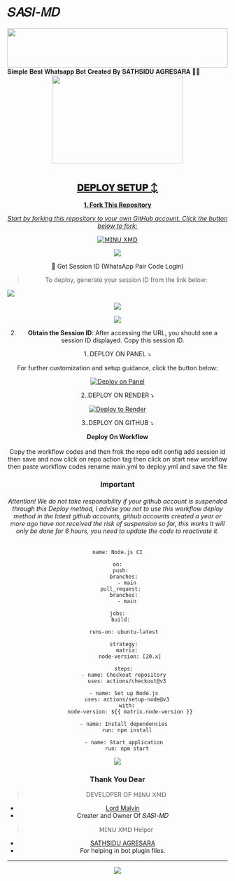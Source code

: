 # 𝑆𝐴𝑆𝐼-𝑀𝐷

<img src="https://i.imgur.com/dBaSKWF.gif" height="90" width="100%">
𝐒𝐢𝐦𝐩𝐥𝐞 𝐁𝐞𝐬𝐭 𝐖𝐡𝐚𝐭𝐬𝐚𝐩𝐩 𝐁𝐨𝐭 𝐂𝐫𝐞𝐚𝐭𝐞𝐝 𝐁𝐲 𝐒𝐀𝐓𝐇𝐒𝐈𝐃𝐔 𝐀𝐆𝐑𝐄𝐒𝐀𝐑𝐀 🌝💚
<div class = "repo" align = "center">
 
<a href = "#">
<img src = "https://files.catbox.moe/pbnrbx.jpeg"  width="300" height="200">
</img>
 <p align="center">
  <a href="#"><img src="http://readme-typing-svg.herokuapp.com?color=ff00ab&center=true&vCenter=true&multiline=false&lines=SASI-MD+WHATSAPP+BOT" alt="">
   
## 𝐃𝐄𝐏𝐋𝐎𝐘 𝐒𝐄𝐓𝐔𝐏 ↕️

**1. Fork This Repository**

*_Start by forking this repository to your own GitHub account. Click the button below to fork:_*

  <a href="https://github.com/sathsidu99/MINU-MDfork"><img title="𝖬𝖨𝖭𝖴 𝖷𝖬𝖣" src="https://img.shields.io/badge/FORK-MINU-XMDh?color=darkblue&style=for-the-badge&logo=stackshare"></a>

<a><img src='https://i.imgur.com/LyHic3i.gif'/>

🔑 Get Session ID (WhatsApp Pair Code Login)

> To deploy, generate your session ID from the link below:
<p align="left">
  <a href="https://minu-xmd-pair.onrender.com/?">
    <img src="https://img.shields.io/badge/%F0%9F%9A%80%20GET%20PAIR%20CODE%20WEB-ffcc00?style=for-the-badge"/>
  </a>
</p>
<a><img src='https://i.imgur.com/LyHic3i.gif'/>


<a><img src='https://i.imgur.com/LyHic3i.gif'/>

2. **Obtain the Session ID**: After accessing the URL, you should see a session ID displayed. Copy this session ID.


1..DEPLOY ON PANEL ⤵️

For further customization and setup guidance, click the button below:

<div align="center">
  
  <a href="https://dashboard.katabump.com/auth/login#c4af9d">
    <img src="https://img.shields.io/badge/Deploy on Panel-28a745?style=for-the-badge" alt="Deploy on Panel"/>
  </a>
</div>
   
   
   
  2..DEPLOY ON RENDER ⤵️

[![Deploy to Render](https://render.com/images/deploy-to-render-button.svg)](https://render.com/deploy?repo=https://github.com/sathsidu99/MINU-XMD.git)


   3..DEPLOY ON GITHUB ⤵️


</details>

<b><strong><summary align="center" style="color: Yello;">Deploy On Workflow</summary></strong></b>
<p style="text-align: center; font-size: 1.2em;">
 
<h8>Copy the workflow codes and then frok the repo edit config add session id then save and now click on repo action tag then click on start new workflow then paste workflow codes rename main.yml to deploy.yml and save the file</h8>
<h3 align-"center"> Important</h3>
<h6 align-"center">Attention! We do not take responsibility if your github account is suspended through this Deploy method, I advise you not to use this workflow deploy method in the latest github accounts, github accounts created a year or more ago have not received the risk of suspension so far, this works It will only be done for 6 hours, you need to update the code to reactivate it.</h6>

```
name: Node.js CI

on:
  push:
    branches:
      - main
  pull_request:
    branches:
      - main

jobs:
  build:

    runs-on: ubuntu-latest

    strategy:
      matrix:
        node-version: [20.x]

    steps:
    - name: Checkout repository
      uses: actions/checkout@v3

    - name: Set up Node.js
      uses: actions/setup-node@v3
      with:
        node-version: ${{ matrix.node-version }}

    - name: Install dependencies
      run: npm install

    - name: Start application
      run: npm start
```
<a><img src='https://i.imgur.com/LyHic3i.gif'/>

### Thank You Dear

> DEVELOPER OF 𝖬𝖨𝖭𝖴 𝖷𝖬𝖣
- [Lord Malvin ](https://github.com/sathsidu99)
- Creater and Owner Of 𝑆𝐴𝑆𝐼-𝑀𝐷

> 𝖬𝖨𝖭𝖴 𝖷𝖬𝖣 Helper
- [SATHSIDU AGRESARA](https://github.com/sathsidu99)
- For helping in bot plugin files.
---
<a><img src='https://i.imgur.com/LyHic3i.gif'/>
